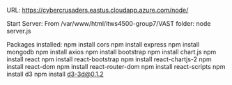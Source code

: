 URL: https://cybercrusaders.eastus.cloudapp.azure.com/node/

Start Server:
From /var/www/html/itws4500-group7/VAST folder:
node server.js

Packages installed:
npm install cors
npm install express
npm install mongodb
npm install axios
npm install bootstrap
npm install chart.js
npm install react
npm install react-bootstrap
npm install react-chartjs-2
npm install react-dom
npm install react-router-dom
npm install react-scripts
npm install d3
npm install d3-3d@0.1.2
